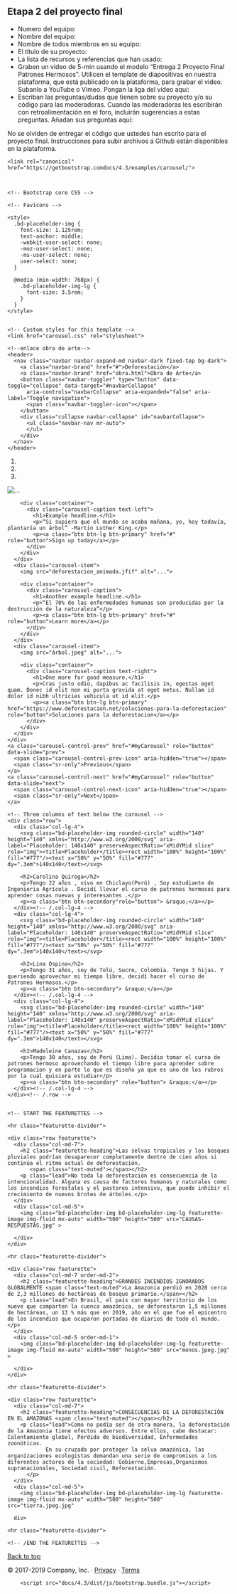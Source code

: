 ## Etapa 2 del proyecto final

- Numero del equipo: 
- Nombre del equipo:
- Nombre de todos miembros en su equipo:
- El título de su proyecto:
- La lista de recursos y referencias que han usado:
- Graben un video de 5-min usando el modelo “Entrega 2 Proyecto Final Patrones Hermosos”. Utilicen el template de diapositivas en nuestra plataforma, que está publicado en la plataforma, para grabar el video. Subanlo a YouTube o Vimeo. Pongan la liga del vídeo aquí: 
- Escriban las preguntas/dudas que tienen sobre su proyecto y/o su código para las moderadoras. Cuando las moderadoras les escribirán con retroalimentación en el foro, incluirán sugerencias a estas preguntas. Añadan sus preguntas aquí:

No se olviden de entregar el código que ustedes han escrito para el proyecto final. Instrucciones para subir archivos a Github están disponibles en la plataforma.
<!doctype html>
<html lang="en">
  <head>
    <meta charset="utf-8">
    <meta name="viewport" content="width=device-width, initial-scale=1">
    <meta name="description" content="">
    <meta name="author" content="Mark Otto, Jacob Thornton, and Bootstrap contributors">
    <meta name="generator" content="Hugo 0.55.4">
    <title>Carousel Template · Bootstrap</title>

    <link rel="canonical" href="https://getbootstrap.comdocs/4.3/examples/carousel/">

    

    <!-- Bootstrap core CSS -->
<link href="docs/4.3/dist/css/bootstrap.css" rel="stylesheet">



    <!-- Favicons -->
<link rel="apple-touch-icon" href="docs/4.3/assets/img/favicons/apple-touch-icon.png" sizes="180x180">
<link rel="icon" href="docs/4.3/assets/img/favicons/favicon-32x32.png" sizes="32x32" type="image/png">
<link rel="icon" href="docs/4.3/assets/img/favicons/favicon-16x16.png" sizes="16x16" type="image/png">
<link rel="manifest" href="docs/4.3/assets/img/favicons/manifest.json">
<link rel="mask-icon" href="docs/4.3/assets/img/favicons/safari-pinned-tab.svg" color="#563d7c">
<link rel="icon" href="docs/4.3/assets/img/favicons/favicon.ico">
<meta name="msapplication-config" content="docs/4.3/assets/img/favicons/browserconfig.xml">
<meta name="theme-color" content="#563d7c">


    <style>
      .bd-placeholder-img {
        font-size: 1.125rem;
        text-anchor: middle;
        -webkit-user-select: none;
        -moz-user-select: none;
        -ms-user-select: none;
        user-select: none;
      }

      @media (min-width: 768px) {
        .bd-placeholder-img-lg {
          font-size: 3.5rem;
        }
      }
    </style>

    
    <!-- Custom styles for this template -->
    <link href="carousel.css" rel="stylesheet">
  </head>
  <body>
    
    <!--enlace obra de arte-->
    <header>
      <nav class="navbar navbar-expand-md navbar-dark fixed-top bg-dark">
        <a class="navbar-brand" href="#">Deforestación</a>
        <a class="navbar-brand" href="obra.html">Obra de Arte</a>
        <button class="navbar-toggler" type="button" data-toggle="collapse" data-target="#navbarCollapse"
          aria-controls="navbarCollapse" aria-expanded="false" aria-label="Toggle navigation">
          <span class="navbar-toggler-icon"></span>
        </button>
        <div class="collapse navbar-collapse" id="navbarCollapse">
          <ul class="navbar-nav mr-auto">
          </ul>
        </div>
      </nav>
    </header>

<main role="main">

  <div id="myCarousel" class="carousel slide" data-ride="carousel">
    <ol class="carousel-indicators">
      <li data-target="#myCarousel" data-slide-to="0" class="active"></li>
      <li data-target="#myCarousel" data-slide-to="1"></li>
      <li data-target="#myCarousel" data-slide-to="2"></li>
    </ol>
    <div class="carousel-inner">
      <div class="carousel-item active">
        <img src="dia del arbol.jpeg"  alt="...">

        <div class="container">
          <div class="carousel-caption text-left">
            <h1>Example headline.</h1>
            <p>“Si supiera que el mundo se acaba mañana, yo, hoy todavía, plantaría un árbol” -Martin Luther King.</p>
            <p><a class="btn btn-lg btn-primary" href="#" role="button">Sign up today</a></p>
          </div>
        </div>
      </div>
      <div class="carousel-item">
        <img src="deforestacion_animada.jfif" alt="...">

        <div class="container">
          <div class="carousel-caption">
            <h1>Another example headline.</h1>
            <p>“El 70% de las enfermedades humanas son producidas por la destrucción de la naturaleza”</p>
            <p><a class="btn btn-lg btn-primary" href="#" role="button">Learn more</a></p>
          </div>
        </div>
      </div>
      <div class="carousel-item">
        <img src="árbol.jpeg" alt="...">

        <div class="container">
          <div class="carousel-caption text-right">
            <h1>One more for good measure.</h1>
            <p>Cras justo odio, dapibus ac facilisis in, egestas eget quam. Donec id elit non mi porta gravida at eget metus. Nullam id dolor id nibh ultricies vehicula ut id elit.</p>
            <p><a class="btn btn-lg btn-primary" href="https://www.deforestacion.net/soluciones-para-la-deforestacion" role="button">Soluciones para la deforestacion</a></p>
          </div>
        </div>
      </div>
    </div>
    <a class="carousel-control-prev" href="#myCarousel" role="button" data-slide="prev">
      <span class="carousel-control-prev-icon" aria-hidden="true"></span>
      <span class="sr-only">Previous</span>
    </a>
    <a class="carousel-control-next" href="#myCarousel" role="button" data-slide="next">
      <span class="carousel-control-next-icon" aria-hidden="true"></span>
      <span class="sr-only">Next</span>
    </a>
  </div>


  <!-- Marketing messaging and featurettes
  ================================================== -->
  <!-- Wrap the rest of the page in another container to center all the content. -->

  <div class="container marketing">

    <!-- Three columns of text below the carousel -->
    <div class="row">
      <div class="col-lg-4">
        <svg class="bd-placeholder-img rounded-circle" width="140" height="140" xmlns="http://www.w3.org/2000/svg" aria-label="Placeholder: 140x140" preserveAspectRatio="xMidYMid slice" role="img"><title>Placeholder</title><rect width="100%" height="100%" fill="#777"/><text x="50%" y="50%" fill="#777" dy=".3em">140x140</text></svg>

        <h2>Carolina Quiroga</h2>
        <p>Tengo 22 años , vivo en Chiclayo(Perú) , Soy estudiante de Ingenieria Agrícola . Decidí llevar el curso de patrones hermosos para aprender cosas nuevas y interesantes .</p>
        <p><a class="btn btn-secondary"role="button"> &raquo;</a></p>
      </div><!-- /.col-lg-4 -->
      <div class="col-lg-4">
        <svg class="bd-placeholder-img rounded-circle" width="140" height="140" xmlns="http://www.w3.org/2000/svg" aria-label="Placeholder: 140x140" preserveAspectRatio="xMidYMid slice" role="img"><title>Placeholder</title><rect width="100%" height="100%" fill="#777"/><text x="50%" y="50%" fill="#777" dy=".3em">140x140</text></svg>
       
        <h2>Lina Ospina</h2>
        <p>Tengo 31 años, soy de Tolú, Sucre, Colombia. Tengo 3 hijas. Y queriendo aprovechar mi tiempo libre, decidí hacer el curso de Patrones Hermosos.</p>
        <p><a class="btn btn-secondary"> &raquo;</a></p>
      </div><!-- /.col-lg-4 -->
      <div class="col-lg-4">
        <svg class="bd-placeholder-img rounded-circle" width="140" height="140" xmlns="http://www.w3.org/2000/svg" aria-label="Placeholder: 140x140" preserveAspectRatio="xMidYMid slice" role="img"><title>Placeholder</title><rect width="100%" height="100%" fill="#777"/><text x="50%" y="50%" fill="#777" dy=".3em">140x140</text></svg>

        <h2>Madeleine Canazas</h2>
        <p>Tengo 30 años, soy de Perú (Lima). Decidio tomar el curso de patrones hermoso aprovechando el tiempo libre para aprender sobre programacion y en parte lo que es diseño ya que es uno de los rubros por la cual quisiera estudiar</p>
        <p><a class="btn btn-secondary" role="button"> &raquo;</a></p>
      </div><!-- /.col-lg-4 -->
    </div><!-- /.row -->


    <!-- START THE FEATURETTES -->

    <hr class="featurette-divider">

    <div class="row featurette">
      <div class="col-md-7">
        <h2 class="featurette-heading">Las selvas tropicales y los bosques pluviales podrían desaparecer completamente dentro de cien años si continúa el ritmo actual de deforestación.
           <span class="text-muted"></span></h2>
        <p class="lead">No toda la deforestación es consecuencia de la intencionalidad. Alguna es causa de factores humanos y naturales como los incendios forestales y el pastoreo intensivo, que puede inhibir el crecimiento de nuevos brotes de árboles.</p>
      </div>
      <div class="col-md-5">
        <img class="bd-placeholder-img bd-placeholder-img-lg featurette-image img-fluid mx-auto" width="500" height="500" src="CAUSAS-RESPUESTAS.jpg" >

      </div>
    </div>

    <hr class="featurette-divider">

    <div class="row featurette">
      <div class="col-md-7 order-md-2">
        <h2 class="featurette-heading">GRANDES INCENDIOS IGNORADOS GLOBALMENTE <span class="text-muted">La Amazonia perdió en 2020 cerca de 2,3 millones de hectáreas de bosque primario.</span></h2>
        <p class="lead">En Brasil, el país con mayor territorio de los nueve que comparten la cuenca amazónica, se deforestaron 1,5 millones de hectáreas, un 13 % más que en 2019, año en el que fue el epicentro de los incendios que ocuparon portadas de diarios de todo el mundo.</p>
      </div>
      <div class="col-md-5 order-md-1">
        <img class="bd-placeholder-img bd-placeholder-img-lg featurette-image img-fluid mx-auto" width="500" height="500" src="monos.jpeg.jpg" >

      </div>
    </div>

    <hr class="featurette-divider">

    <div class="row featurette">
      <div class="col-md-7">
        <h2 class="featurette-heading">CONSECUENCIAS DE LA DEFORESTACIÓN EN EL AMAZONAS <span class="text-muted"></span></h2>
        <p class="lead">Como no podía ser de otra manera, la deforestación de la Amazonia tiene efectos adversos. Entre ellos, cabe destacar: Calentamiento global, Pérdida de biodiversidad, Enfermedades zoonóticas.
                En su cruzada por proteger la selva amazónica, las organizaciones ecologistas demandan una serie de compromisos a los diferentes actores de la sociedad: Gobierno,Empresas,Organismos supranacionales, Sociedad civil, Reforestación.
          </p>
      </div>
      <div class="col-md-5">
        <img class="bd-placeholder-img bd-placeholder-img-lg featurette-image img-fluid mx-auto" width="500" height="500" src="tierra.jpeg.jpg"

      div>

    <hr class="featurette-divider">

    <!-- /END THE FEATURETTES -->

  </div><!-- /.container -->


  <!-- FOOTER -->
  <footer class="container">
    <p class="float-right"><a href="#">Back to top</a></p>
    <p>&copy; 2017-2019 Company, Inc. &middot; <a href="#">Privacy</a> &middot; <a href="#">Terms</a></p>
  </footer>
</main>


    
      
        <script src="docs/4.3/dist/js/bootstrap.bundle.js"></script>
      

      
    
  </body>
</html>
